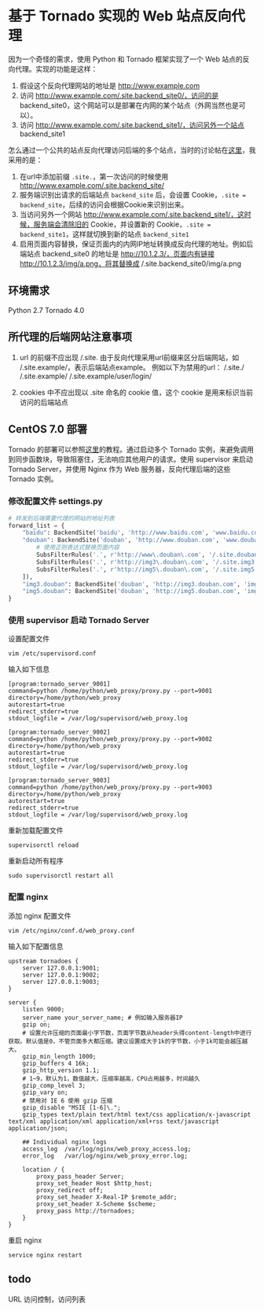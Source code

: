 # 基于 Tornado 实现的 Web 站点反向代理

因为一个奇怪的需求，使用 Python 和 Tornado 框架实现了一个 Web 站点的反向代理。实现的功能是这样：

1. 假设这个反向代理网站的地址是 http://www.example.com
2. 访问 http://www.example.com/.site.backend_site0/，访问的是 backend_site0，这个网站可以是部署在内网的某个站点（外网当然也是可以）。
3. 访问 http://www.example.com/.site.backend_site1/，访问另外一个站点 backend_site1

怎么通过一个公共的站点反向代理访问后端的多个站点，当时的讨论帖在[这里][1]，我采用的是：

1. 在url中添加前缀 `.site.`，第一次访问的时候使用 http://www.example.com/.site.backend_site/
2. 服务端识别出请求的后端站点 `backend_site` 后，会设置 Cookie，`.site = backend_site`，后续的访问会根据Cookie来识别出来。
3. 当访问另外一个网站 http://www.example.com/.site.backend_site1/，这时候，服务端会清除旧的 Cookie，并设置新的 Cookie，`.site = backend_site1`，这样就切换到新的站点 `backend_site1`
4. 启用页面内容替换，保证页面内的内网IP地址转换成反向代理的地址。例如后端站点 backend_site0 的地址是 http://10.1.2.3/，页面内有链接 http://10.1.2.3/img/a.png，将其替换成  /.site.backend_site0/img/a.png

## 环境需求

Python 2.7
Tornado 4.0


## 所代理的后端网站注意事项

1. url 的前缀不应出现 /.site. 
    由于反向代理采用url前缀来区分后端网站，如 /.site.example/，表示后端站点example。
    例如以下为禁用的url：
    /.site./
    /.site.example/
    /.site.example/user/login/

2. cookies 中不应出现以 .site 命名的 cookie 值，这个 cookie 是用来标识当前访问的后端站点

## CentOS 7.0 部署

Tornado 的部署可以参照[这里][1]的教程。通过启动多个 Tornado 实例，来避免调用到同步函数块，导致阻塞住，无法响应其他用户的请求。使用 supervisor 来启动 Tornado Server，并使用 Nginx 作为 Web 服务器，反向代理后端的这些 Tornado 实例。


### 修改配置文件 settings.py

```python
# 转发到后端需要代理的网站的地址列表
forward_list = {
    "baidu": BackendSite('baidu', 'http://www.baidu.com', 'www.baidu.com', []),
    "douban": BackendSite('douban', 'http://www.douban.com', 'www.douban.com', [
        # 使用正则表达式替换页面内容
        SubsFilterRules('.', r'http://www\.douban\.com', '/.site.douban'),
        SubsFilterRules('.', r'http://img3\.douban\.com', '/.site.img3.douban'),
        SubsFilterRules('.', r'http://img5\.douban\.com', '/.site.img5.douban'),
    ]),
    "img3.douban": BackendSite('douban', 'http://img3.douban.com', 'img3.douban.com', []),
    "img5.douban": BackendSite('douban', 'http://img5.douban.com', 'img5.douban.com', []),
}
```

### 使用 supervisor 启动 Tornado Server

设置配置文件

    vim /etc/supervisord.conf

输入如下信息

```
[program:tornado_server_9001]
command=python /home/python/web_proxy/proxy.py --port=9001
directory=/home/python/web_proxy
autorestart=true
redirect_stderr=true
stdout_logfile = /var/log/supervisord/web_proxy.log

[program:tornado_server_9002]
command=python /home/python/web_proxy/proxy.py --port=9002
directory=/home/python/web_proxy
autorestart=true
redirect_stderr=true
stdout_logfile = /var/log/supervisord/web_proxy.log

[program:tornado_server_9003]
command=python /home/python/web_proxy/proxy.py --port=9003
directory=/home/python/web_proxy
autorestart=true
redirect_stderr=true
stdout_logfile = /var/log/supervisord/web_proxy.log
```

重新加载配置文件

    supervisorctl reload

重新启动所有程序

    sudo supervisorctl restart all

### 配置 nginx

添加 nginx 配置文件

    vim /etc/nginx/conf.d/web_proxy.conf

输入如下配置信息

```
upstream tornadoes {
    server 127.0.0.1:9001;
    server 127.0.0.1:9002;
    server 127.0.0.1:9003;
}

server {
    listen 9000;
    server_name your_server_name; # 例如输入服务器IP
    gzip on;
    # 设置允许压缩的页面最小字节数，页面字节数从header头得content-length中进行获取。默认值是0，不管页面多大都压缩。建议设置成大于1k的字节数，小于1k可能会越压越大。
    gzip_min_length 1000;
    gzip_buffers 4 16k;
    gzip_http_version 1.1;
    # 1~9，默认为1，数值越大，压缩率越高，CPU占用越多，时间越久
    gzip_comp_level 3;
    gzip_vary on;
    # 禁用对 IE 6 使用 gzip 压缩
    gzip_disable "MSIE [1-6]\.";
    gzip_types text/plain text/html text/css application/x-javascript text/xml application/xml application/xml+rss text/javascript application/json;

    ## Individual nginx logs
    access_log  /var/log/nginx/web_proxy_access.log;
    error_log   /var/log/nginx/web_proxy_error.log;

    location / {
        proxy_pass_header Server;
        proxy_set_header Host $http_host;
        proxy_redirect off;
        proxy_set_header X-Real-IP $remote_addr;
        proxy_set_header X-Scheme $scheme;
        proxy_pass http://tornadoes;
    }
}
```

重启 nginx

    service nginx restart


## todo
URL 访问控制，访问列表



  [1]: http://mirrors.segmentfault.com/itt2zh/ch8.html